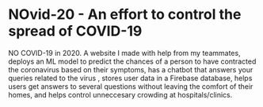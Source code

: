 # NOvid-20 - An effort to control the spread of COVID-19
NO COVID-19 in 2020. 
A website I made with help from my teammates,
deploys an ML model to predict the chances of a person to have contracted the coronavirus based on their symptoms, 
has a chatbot that answers your queries related to the virus , 
stores user data in a Firebase database, 
helps users get answers to several questions without leaving the comfort of their homes, and 
helps control unneccesary crowding at hospitals/clinics.
